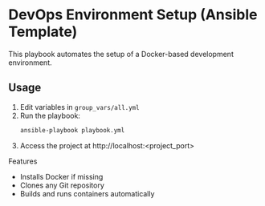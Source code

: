 # DevOps Environment Setup (Ansible Template)

This playbook automates the setup of a Docker-based development environment.

## Usage

1. Edit variables in `group_vars/all.yml`
2. Run the playbook:
   ```bash
   ansible-playbook playbook.yml

3. Access the project at http://localhost:<project_port>

Features
   - Installs Docker if missing
   - Clones any Git repository
   - Builds and runs containers automatically
